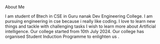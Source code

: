 About Me

I am student of Btech in CSE in Guru nanak Dev Engineering College.
I am pursuing engineering in cse because i really like coding.
I love to learn new things and tackle with challenging tasks
I wish to learn more about Artificial intelligence.
Our college started from 10th July 2024.
Our college has organised Student Induction Programme to enlighten us .
